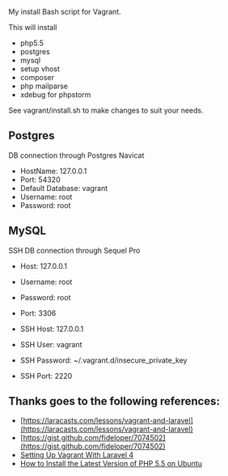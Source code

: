 My install Bash script for Vagrant.

This will install

* php5.5
* postgres
* mysql
* setup vhost
* composer
* php mailparse
* xdebug for phpstorm

See vagrant/install.sh to make changes to suit your needs.

## Postgres

DB connection through Postgres Navicat

* HostName: 127.0.0.1
* Port: 54320
* Default Database: vagrant
* Username: root
* Password: root

## MySQL

SSH DB connection through Sequel Pro

* Host: 127.0.0.1
* Username: root
* Password: root
* Port: 3306

* SSH Host: 127.0.0.1
* SSH User: vagrant
* SSH Password: ~/.vagrant.d/insecure_private_key
* SSH Port: 2220


## Thanks goes to the following references:

- [https://laracasts.com/lessons/vagrant-and-laravel](https://laracasts.com/lessons/vagrant-and-laravel)
- [https://gist.github.com/fideloper/7074502](https://gist.github.com/fideloper/7074502)
- [Setting Up Vagrant With Laravel 4](http://culttt.com/2013/06/17/setting-up-vagrant-with-laravel-4/)
- [How to Install the Latest Version of PHP 5.5 on Ubuntu](http://www.dev-metal.com/how-to-setup-latest-version-of-php-5-5-on-ubuntu-12-04-lts/)
